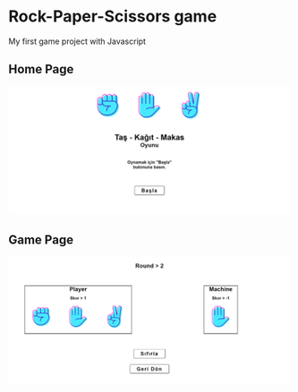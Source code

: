 # Rock-Paper-Scissors game
My first game project with Javascript

## Home Page
![Home](./img/home.png)

## Game Page
![Game](./img/game.png)
